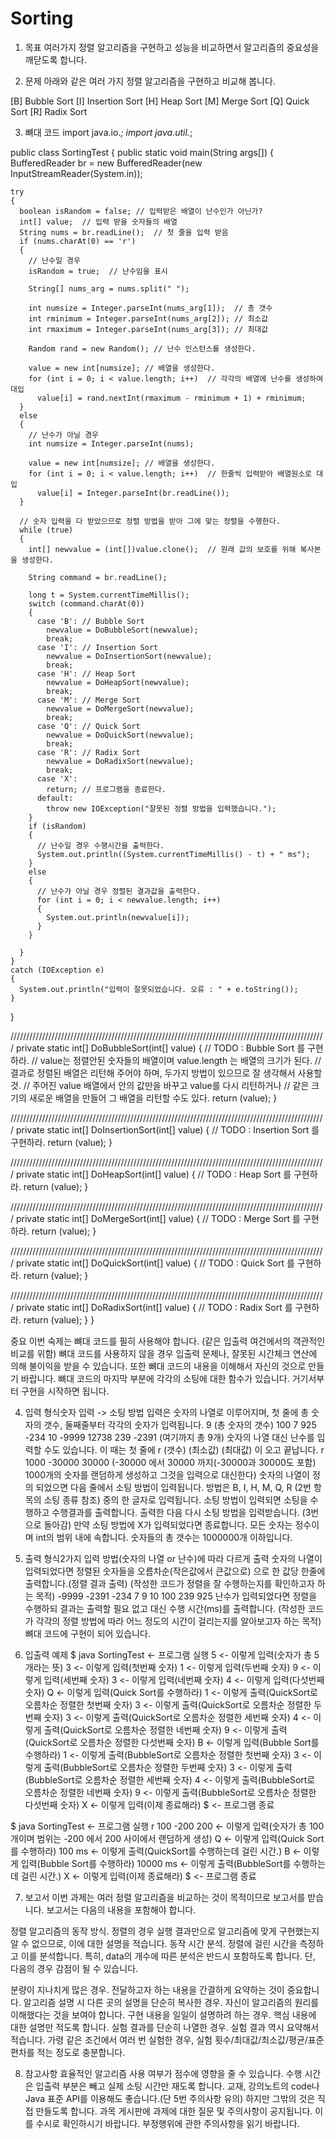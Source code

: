 # Sorting

1. 목표
여러가지 정렬 알고리즘을 구현하고 성능을 비교하면서 알고리즘의 중요성을 깨닫도록 합니다.

2. 문제
아래와 같은 여러 가지 정렬 알고리즘을 구현하고 비교해 봅니다.

[B] Bubble Sort
[I] Insertion Sort
[H] Heap Sort
[M] Merge Sort
[Q] Quick Sort
[R] Radix Sort

3. 뼈대 코드
import java.io.*;
import java.util.*;

public class SortingTest
{
  public static void main(String args[])
  {
    BufferedReader br = new BufferedReader(new InputStreamReader(System.in));

    try
    {
      boolean isRandom = false; // 입력받은 배열이 난수인가 아닌가?
      int[] value;  // 입력 받을 숫자들의 배열
      String nums = br.readLine();  // 첫 줄을 입력 받음
      if (nums.charAt(0) == 'r')
      {
        // 난수일 경우
        isRandom = true;  // 난수임을 표시

        String[] nums_arg = nums.split(" ");

        int numsize = Integer.parseInt(nums_arg[1]);  // 총 갯수
        int rminimum = Integer.parseInt(nums_arg[2]); // 최소값
        int rmaximum = Integer.parseInt(nums_arg[3]); // 최대값

        Random rand = new Random(); // 난수 인스턴스를 생성한다.

        value = new int[numsize]; // 배열을 생성한다.
        for (int i = 0; i < value.length; i++)  // 각각의 배열에 난수를 생성하여 대입
          value[i] = rand.nextInt(rmaximum - rminimum + 1) + rminimum;
      }
      else
      {
        // 난수가 아닐 경우
        int numsize = Integer.parseInt(nums);

        value = new int[numsize]; // 배열을 생성한다.
        for (int i = 0; i < value.length; i++)  // 한줄씩 입력받아 배열원소로 대입
          value[i] = Integer.parseInt(br.readLine());
      }

      // 숫자 입력을 다 받았으므로 정렬 방법을 받아 그에 맞는 정렬을 수행한다.
      while (true)
      {
        int[] newvalue = (int[])value.clone();  // 원래 값의 보호를 위해 복사본을 생성한다.

        String command = br.readLine();

        long t = System.currentTimeMillis();
        switch (command.charAt(0))
        {
          case 'B': // Bubble Sort
            newvalue = DoBubbleSort(newvalue);
            break;
          case 'I': // Insertion Sort
            newvalue = DoInsertionSort(newvalue);
            break;
          case 'H': // Heap Sort
            newvalue = DoHeapSort(newvalue);
            break;
          case 'M': // Merge Sort
            newvalue = DoMergeSort(newvalue);
            break;
          case 'Q': // Quick Sort
            newvalue = DoQuickSort(newvalue);
            break;
          case 'R': // Radix Sort
            newvalue = DoRadixSort(newvalue);
            break;
          case 'X':
            return; // 프로그램을 종료한다.
          default:
            throw new IOException("잘못된 정렬 방법을 입력했습니다.");
        }
        if (isRandom)
        {
          // 난수일 경우 수행시간을 출력한다.
          System.out.println((System.currentTimeMillis() - t) + " ms");
        }
        else
        {
          // 난수가 아닐 경우 정렬된 결과값을 출력한다.
          for (int i = 0; i < newvalue.length; i++)
          {
            System.out.println(newvalue[i]);
          }
        }

      }
    }
    catch (IOException e)
    {
      System.out.println("입력이 잘못되었습니다. 오류 : " + e.toString());
    }
  }

  ////////////////////////////////////////////////////////////////////////////////////////////////////
  private static int[] DoBubbleSort(int[] value)
  {
    // TODO : Bubble Sort 를 구현하라.
    // value는 정렬안된 숫자들의 배열이며 value.length 는 배열의 크기가 된다.
    // 결과로 정렬된 배열은 리턴해 주어야 하며, 두가지 방법이 있으므로 잘 생각해서 사용할것.
    // 주어진 value 배열에서 안의 값만을 바꾸고 value를 다시 리턴하거나
    // 같은 크기의 새로운 배열을 만들어 그 배열을 리턴할 수도 있다.
    return (value);
  }

  ////////////////////////////////////////////////////////////////////////////////////////////////////
  private static int[] DoInsertionSort(int[] value)
  {
    // TODO : Insertion Sort 를 구현하라.
    return (value);
  }

  ////////////////////////////////////////////////////////////////////////////////////////////////////
  private static int[] DoHeapSort(int[] value)
  {
    // TODO : Heap Sort 를 구현하라.
    return (value);
  }

  ////////////////////////////////////////////////////////////////////////////////////////////////////
  private static int[] DoMergeSort(int[] value)
  {
    // TODO : Merge Sort 를 구현하라.
    return (value);
  }

  ////////////////////////////////////////////////////////////////////////////////////////////////////
  private static int[] DoQuickSort(int[] value)
  {
    // TODO : Quick Sort 를 구현하라.
    return (value);
  }

  ////////////////////////////////////////////////////////////////////////////////////////////////////
  private static int[] DoRadixSort(int[] value)
  {
    // TODO : Radix Sort 를 구현하라.
    return (value);
  }
}

중요
이번 숙제는 뼈대 코드를 필히 사용해야 합니다. (같은 입출력 여건에서의 객관적인 비교를 위함)
뼈대 코드를 사용하지 않을 경우 입출력 문제나, 잘못된 시간체크 연산에 의해 불이익을 받을 수 있습니다.
또한 뼈대 코드의 내용을 이해해서 자신의 것으로 만들기 바랍니다.
뼈대 코드의 마지막 부분에 각각의 소팅에 대한 함수가 있습니다. 거기서부터 구현을 시작하면 됩니다.

4. 입력 형식숫자 입력 -> 소팅 방법
입력은 숫자의 나열로 이루어지며, 첫 줄에 총 숫자의 갯수, 둘째줄부터 각각의 숫자가 입력됩니다.
  9              (총 숫자의 갯수)
  100
  7
  925
  -234
  10
  -9999
  12738
  239
  -2391          (여기까지 총 9개)
숫자의 나열 대신 난수를 입력할 수도 있습니다. 이 때는 첫 줄에 r (갯수) (최소값) (최대값) 이 오고 끝납니다.
r 1000 -30000 30000        (-30000 에서 30000 까지(-30000과 30000도 포함) 1000개의 숫자를 랜덤하게 생성하고 그것을 입력으로 대신한다)
숫자의 나열이 정의 되었으면 다음 줄에서 소팅 방법이 입력됩니다.
방법은 B, I, H, M, Q, R (2번 항목의 소팅 종류 참조) 중의 한 글자로 입력됩니다.
소팅 방법이 입력되면 소팅을 수행하고 수행결과를 출력합니다.
출력한 다음 다시 소팅 방법을 입력받습니다. (3번으로 돌아감)
만약 소팅 방법에 X가 입력되었다면 종료합니다.
모든 숫자는 정수이며 int의 범위 내에 속합니다. 숫자들의 총 갯수는 1000000개 이하입니다.

5. 출력 형식2가지 입력 방법(숫자의 나열 or 난수)에 따라 다르게 출력
숫자의 나열이 입력되었다면 정렬된 숫자들을 오름차순(작은값에서 큰값으로) 으로 한 값당 한줄에 출력합니다.(정렬 결과 출력)
(작성한 코드가 정렬을 잘 수행하는지를 확인하고자 하는 목적)
  -9999
  -2391
  -234
  7
  9
  10
  100
  239
  925
난수가 입력되었다면 정렬을 수행하되 결과는 출력할 필요 없고 대신 수행 시간(ms)를 출력합니다.
(작성한 코드가 각각의 정렬 방법에 따라 어느 정도의 시간이 걸리는지를 알아보고자 하는 목적)
뼈대 코드에 구현이 되어 있습니다.

6. 입출력 예제
  $ java SortingTest        <- 프로그램 실행
  5                         <- 이렇게 입력(숫자가 총 5개라는 뜻)
  3                         <- 이렇게 입력(첫번째 숫자)
  1                         <- 이렇게 입력(두번째 숫자)
  9                         <- 이렇게 입력(세번째 숫자)
  3                         <- 이렇게 입력(네번째 숫자)
  4                         <- 이렇게 입력(다섯번째 숫자)
  Q                         <- 이렇게 입력(Quick Sort를 수행하라)
  1                         <- 이렇게 출력(QuickSort로 오름차순 정렬한 첫번째 숫자)
  3                         <- 이렇게 출력(QuickSort로 오름차순 정렬한 두번째 숫자)
  3                         <- 이렇게 출력(QuickSort로 오름차순 정렬한 세번째 숫자)
  4                         <- 이렇게 출력(QuickSort로 오름차순 정렬한 네번째 숫자)
  9                         <- 이렇게 출력(QuickSort로 오름차순 정렬한 다섯번째 숫자)
  B                         <- 이렇게 입력(Bubble Sort를 수행하라)
  1                         <- 이렇게 출력(BubbleSort로 오름차순 정렬한 첫번째 숫자)
  3                         <- 이렇게 출력(BubbleSort로 오름차순 정렬한 두번째 숫자)
  3                         <- 이렇게 출력(BubbleSort로 오름차순 정렬한 세번째 숫자)
  4                         <- 이렇게 출력(BubbleSort로 오름차순 정렬한 네번째 숫자)
  9                         <- 이렇게 출력(BubbleSort로 오름차순 정렬한 다섯번째 숫자)
  X                         <- 이렇게 입력(이제 종료해라)
  $                         <- 프로그램 종료

  $ java SortingTest        <- 프로그램 실행
  r 100 -200 200            <- 이렇게 입력(숫자가 총 100개이며 범위는 -200 에서 200 사이에서 랜덤하게 생성)
  Q                         <- 이렇게 입력(Quick Sort를 수행하라)
  100 ms                    <- 이렇게 출력(QuickSort를 수행하는데 걸린 시간.)
  B                         <- 이렇게 입력(Bubble Sort를 수행하라)
  10000 ms                  <- 이렇게 출력(BubbleSort를 수행하는데 걸린 시간.)
  X                         <- 이렇게 입력(이제 종료해라)
  $                         <- 프로그램 종료

7. 보고서
이번 과제는 여러 정렬 알고리즘을 비교하는 것이 목적이므로 보고서를 받습니다. 보고서는 다음의 내용을 포함해야 합니다.

정렬 알고리즘의 동작 방식. 정렬의 경우 실행 결과만으로 알고리즘에 맞게 구현했는지 알 수 없으므로, 이에 대한 설명을 적습니다.
동작 시간 분석. 정렬에 걸린 시간을 측정하고 이를 분석합니다. 특히, data의 개수에 따른 분석은 반드시 포함하도록 합니다.
단, 다음의 경우 감점이 될 수 있습니다.

분량이 지나치게 많은 경우. 전달하고자 하는 내용을 간결하게 요약하는 것이 중요합니다.
알고리즘 설명 시 다른 곳의 설명을 단순히 복사한 경우. 자신이 알고리즘의 원리를 이해했다는 것을 보여야 합니다.
구현 내용을 일일이 설명하려 하는 경우. 핵심 내용에 대한 설명만 적도록 합니다.
실험 결과를 단순히 나열한 경우. 실험 결과 역시 요약해서 적습니다. 가령 같은 조건에서 여러 번 실험한 경우, 실험 횟수/최대값/최소값/평균/표준편차를 적는 정도로 충분합니다.

8. 참고사항
효율적인 알고리즘 사용 여부가 점수에 영향을 줄 수 있습니다.
수행 시간은 입출력 부분은 빼고 실제 소팅 시간만 재도록 합니다.
교재, 강의노트의 code나 Java 표준 API를 이용해도 좋습니다.(단 5번 주의사항 유의) 하지만 그밖의 것은 직접 만들도록 합니다.
과목 게시판에 과제에 대한 질문 및 주의사항이 공지됩니다. 이를 수시로 확인하시기 바랍니다.
부정행위에 관한 주의사항을 읽기 바랍니다.
